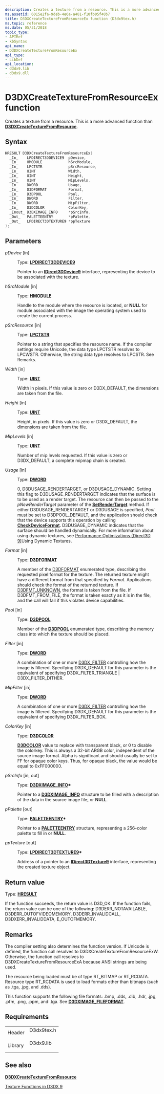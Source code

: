 ```yaml
---
description: Creates a texture from a resource. This is a more advanced function than D3DXCreateTextureFromResource.
ms.assetid: 6015e2fa-9deb-4e6a-a401-f10fb05f40b7
title: D3DXCreateTextureFromResourceEx function (D3dx9tex.h)
ms.topic: reference
ms.date: 05/31/2018
topic_type:
- APIRef
- kbSyntax
api_name:
- D3DXCreateTextureFromResourceEx
api_type:
- LibDef
api_location:
- d3dx9.lib
- d3dx9.dll
---
```


# D3DXCreateTextureFromResourceEx function

Creates a texture from a resource. This is a more advanced function than [**D3DXCreateTextureFromResource**](d3dxcreatetexturefromresource.md).

## Syntax


```C++
HRESULT D3DXCreateTextureFromResourceEx(
  _In_    LPDIRECT3DDEVICE9  pDevice,
  _In_    HMODULE            hSrcModule,
  _In_    LPCTSTR            pSrcResource,
  _In_    UINT               Width,
  _In_    UINT               Height,
  _In_    UINT               MipLevels,
  _In_    DWORD              Usage,
  _In_    D3DFORMAT          Format,
  _In_    D3DPOOL            Pool,
  _In_    DWORD              Filter,
  _In_    DWORD              MipFilter,
  _In_    D3DCOLOR           ColorKey,
  _Inout_ D3DXIMAGE_INFO     *pSrcInfo,
  _Out_   PALETTEENTRY       *pPalette,
  _Out_   LPDIRECT3DTEXTURE9 *ppTexture
);
```



## Parameters

<dl> <dt>

*pDevice* \[in\]
</dt> <dd>

Type: **[**LPDIRECT3DDEVICE9**](/windows/win32/api/d3d9helper/nn-d3d9helper-idirect3ddevice9)**

Pointer to an [**IDirect3DDevice9**](/windows/win32/api/d3d9helper/nn-d3d9helper-idirect3ddevice9) interface, representing the device to be associated with the texture.

</dd> <dt>

*hSrcModule* \[in\]
</dt> <dd>

Type: **[**HMODULE**](../winprog/windows-data-types.md)**

Handle to the module where the resource is located, or **NULL** for module associated with the image the operating system used to create the current process.

</dd> <dt>

*pSrcResource* \[in\]
</dt> <dd>

Type: **[**LPCTSTR**](../winprog/windows-data-types.md)**

Pointer to a string that specifies the resource name. If the compiler settings require Unicode, the data type LPCTSTR resolves to LPCWSTR. Otherwise, the string data type resolves to LPCSTR. See Remarks.

</dd> <dt>

*Width* \[in\]
</dt> <dd>

Type: **[**UINT**](../winprog/windows-data-types.md)**

Width in pixels. If this value is zero or D3DX\_DEFAULT, the dimensions are taken from the file.

</dd> <dt>

*Height* \[in\]
</dt> <dd>

Type: **[**UINT**](../winprog/windows-data-types.md)**

Height, in pixels. If this value is zero or D3DX\_DEFAULT, the dimensions are taken from the file.

</dd> <dt>

*MipLevels* \[in\]
</dt> <dd>

Type: **[**UINT**](../winprog/windows-data-types.md)**

Number of mip levels requested. If this value is zero or D3DX\_DEFAULT, a complete mipmap chain is created.

</dd> <dt>

*Usage* \[in\]
</dt> <dd>

Type: **[**DWORD**](../winprog/windows-data-types.md)**

0, D3DUSAGE\_RENDERTARGET, or D3DUSAGE\_DYNAMIC. Setting this flag to D3DUSAGE\_RENDERTARGET indicates that the surface is to be used as a render target. The resource can then be passed to the *pNewRenderTarget* parameter of the [**SetRenderTarget**](/windows/desktop/api) method. If either D3DUSAGE\_RENDERTARGET or D3DUSAGE is specified, *Pool* must be set to D3DPOOL\_DEFAULT, and the application should check that the device supports this operation by calling [**CheckDeviceFormat**](/windows/desktop/api). D3DUSAGE\_DYNAMIC indicates that the surface should be handled dynamically. For more information about using dynamic textures, see [Performance Optimizations (Direct3D 9)](performance-optimizations.md)Using Dynamic Textures.

</dd> <dt>

*Format* \[in\]
</dt> <dd>

Type: **[D3DFORMAT](d3dformat.md)**

A member of the [D3DFORMAT](d3dformat.md) enumerated type, describing the requested pixel format for the texture. The returned texture might have a different format from that specified by *Format*. Applications should check the format of the returned texture. If [D3DFMT\_UNKNOWN](other-d3dx-constants.md), the format is taken from the file. If D3DFMT\_FROM\_FILE, the format is taken exactly as it is in the file, and the call will fail if this violates device capabilities.

</dd> <dt>

*Pool* \[in\]
</dt> <dd>

Type: **[**D3DPOOL**](./d3dpool.md)**

Member of the [**D3DPOOL**](./d3dpool.md) enumerated type, describing the memory class into which the texture should be placed.

</dd> <dt>

*Filter* \[in\]
</dt> <dd>

Type: **[**DWORD**](../winprog/windows-data-types.md)**

A combination of one or more [D3DX\_FILTER](d3dx-filter.md) controlling how the image is filtered. Specifying D3DX\_DEFAULT for this parameter is the equivalent of specifying D3DX\_FILTER\_TRIANGLE \| D3DX\_FILTER\_DITHER.

</dd> <dt>

*MipFilter* \[in\]
</dt> <dd>

Type: **[**DWORD**](../winprog/windows-data-types.md)**

A combination of one or more [D3DX\_FILTER](d3dx-filter.md) controlling how the image is filtered. Specifying D3DX\_DEFAULT for this parameter is the equivalent of specifying D3DX\_FILTER\_BOX.

</dd> <dt>

*ColorKey* \[in\]
</dt> <dd>

Type: **[**D3DCOLOR**](d3dcolor.md)**

[**D3DCOLOR**](d3dcolor.md) value to replace with transparent black, or 0 to disable the colorkey. This is always a 32-bit ARGB color, independent of the source image format. Alpha is significant and should usually be set to FF for opaque color keys. Thus, for opaque black, the value would be equal to 0xFF000000.

</dd> <dt>

*pSrcInfo* \[in, out\]
</dt> <dd>

Type: **[**D3DXIMAGE\_INFO**](d3dximage-info.md)\***

Pointer to a [**D3DXIMAGE\_INFO**](d3dximage-info.md) structure to be filled with a description of the data in the source image file, or **NULL**.

</dd> <dt>

*pPalette* \[out\]
</dt> <dd>

Type: **[**PALETTEENTRY**](/windows/win32/api/wingdi/ns-wingdi-paletteentry)\***

Pointer to a [**PALETTEENTRY**](/windows/win32/api/wingdi/ns-wingdi-paletteentry) structure, representing a 256-color palette to fill in or **NULL**.

</dd> <dt>

*ppTexture* \[out\]
</dt> <dd>

Type: **[**LPDIRECT3DTEXTURE9**](/windows/win32/api/d3d9helper/nn-d3d9helper-idirect3dtexture9)\***

Address of a pointer to an [**IDirect3DTexture9**](/windows/win32/api/d3d9helper/nn-d3d9helper-idirect3dtexture9) interface, representing the created texture object.

</dd> </dl>

## Return value

Type: **[**HRESULT**](https://msdn.microsoft.com/library/Bb401631(v=MSDN.10).aspx)**

If the function succeeds, the return value is D3D\_OK. If the function fails, the return value can be one of the following: D3DERR\_NOTAVAILABLE, D3DERR\_OUTOFVIDEOMEMORY, D3DERR\_INVALIDCALL, D3DXERR\_INVALIDDATA, E\_OUTOFMEMORY.

## Remarks

The compiler setting also determines the function version. If Unicode is defined, the function call resolves to D3DXCreateTextureFromResourceExW. Otherwise, the function call resolves to D3DXCreateTextureFromResourceExA because ANSI strings are being used.

The resource being loaded must be of type RT\_BITMAP or RT\_RCDATA. Resource type RT\_RCDATA is used to load formats other than bitmaps (such as .tga, .jpg, and .dds).

This function supports the following file formats: .bmp, .dds, .dib, .hdr, .jpg, .pfm, .png, .ppm, and .tga. See [**D3DXIMAGE\_FILEFORMAT**](./d3dximage-fileformat.md).

## Requirements



|                    |                                                                                       |
|--------------------|---------------------------------------------------------------------------------------|
| Header<br/>  | <dl> <dt>D3dx9tex.h</dt> </dl> |
| Library<br/> | <dl> <dt>D3dx9.lib</dt> </dl>  |



## See also

<dl> <dt>

[**D3DXCreateTextureFromResource**](d3dxcreatetexturefromresource.md)
</dt> <dt>

[Texture Functions in D3DX 9](dx9-graphics-reference-d3dx-functions-texture.md)
</dt> </dl>

 

 
